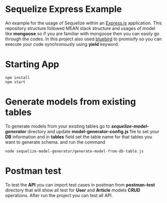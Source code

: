 # Sequelize Express Example
An example for the usage of Sequelize within an [Express.js](http://expressjs.com/) application. This repository structure followed MEAN stack structure and usages of model like **mongoose** so if you are familiar with mongoose then you can easily go through the codes. In this project also used [bluebird](http://bluebirdjs.com/docs/getting-started.html) to promisify so you can execute your code synchronously using **yield** keyword.


# Starting App

    npm install
    npm start

# Generate models from existing tables
To generate models from your existing tables go to _**sequelize-model-generator**_ directory and update **model-generator-config.js** file to set your **DB** information and in **tables** field set the table name for that tables you want to generate schema.
and run the command

    node sequelize-model-generator/generate-model-from-db-table.js

# Postman test
To test the **API** you can import test cases in postman from **postman-test** directory that will show all test for **User** and **Article** models **CRUD** operations. After run the project you can test all API.
